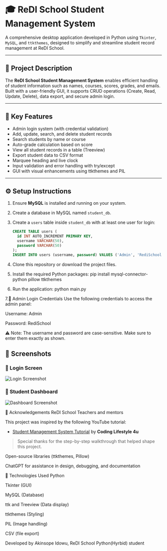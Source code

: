 # 🎓 ReDI School Student Management System

A comprehensive desktop application developed in Python using `Tkinter`, `MySQL`, and `ttkthemes`, designed to simplify and streamline student record management at ReDI School.

---

## 📝 Project Description

The **ReDI School Student Management System** enables efficient handling of student information such as names, courses, scores, grades, and emails. Built with a user-friendly GUI, it supports CRUD operations (Create, Read, Update, Delete), data export, and secure admin login.

---

## 🚀 Key Features

- Admin login system (with credential validation)
- Add, update, search, and delete student records
- Search students by name or course
- Auto-grade calculation based on score
- View all student records in a table (Treeview)
- Export student data to CSV format
- Marquee heading and live clock
- Input validation and error handling with try/except
- GUI with visual enhancements using ttkthemes and PIL

---

## ⚙️ Setup Instructions

1. Ensure **MySQL** is installed and running on your system.
2. Create a database in MySQL named `student_db`.
3. Create a `users` table inside `student_db` with at least one user for login:
   ```sql
   CREATE TABLE users (
     id INT AUTO_INCREMENT PRIMARY KEY,
     username VARCHAR(50),
     password VARCHAR(50)
   );
   INSERT INTO users (username, password) VALUES ('Admin', 'RediSchool');
4. Clone this repository or download the project files.

5. Install the required Python packages:
    pip install mysql-connector-python pillow ttkthemes

6.  Run the application:
    python main.py
   
7.🔐 Admin Login Credentials
Use the following credentials to access the admin panel:

Username: Admin

Password: RediSchool

⚠️ Note: The username and password are case-sensitive. Make sure to enter them exactly as shown.

## 📸 Screenshots

### 🔐 Login Screen
![Login Screenshot](https://github.com/AKINSOPE001/REDI_PROJECT/blob/main/login_screenshot.JPG)


### 🧾 Student Dashboard
![Dashboard Screenshot](https://github.com/AKINSOPE001/REDI_PROJECT/blob/main/ReDISchoolAPP_screenshot.JPG)


🤝 Acknowledgements
ReDI School Teachers and mentors

This project was inspired by the following YouTube tutorial:

- [Student Management System Tutorial]([https://www.youtube.com/watch?v=example](https://youtu.be/k9ICA7LDIZQ?si=lM6tCC1Le-C9Ruy7)) by **Coding Lifestyle 4u**

> Special thanks for the step-by-step walkthrough that helped shape this project.

Open-source libraries (ttkthemes, Pillow)

ChatGPT for assistance in design, debugging, and documentation



🧪 Technologies Used
  Python
  
  Tkinter (GUI)
  
  MySQL (Database)
  
  ttk and Treeview (Data display)
  
  ttkthemes (Styling)
  
  PIL (Image handling)

  CSV (file export)



Developed by Akinsope Idowu, ReDI School Python(Hyrbid) student

